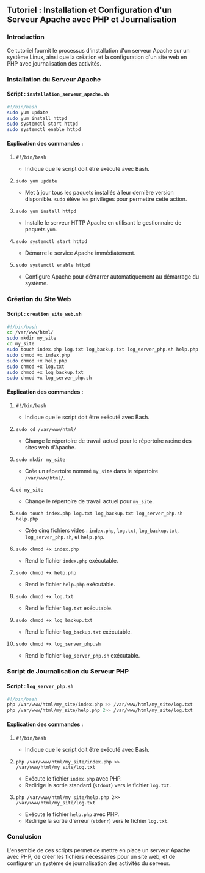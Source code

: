 ## Tutoriel : Installation et Configuration d'un Serveur Apache avec PHP et Journalisation

### Introduction
Ce tutoriel fournit le processus d'installation d'un serveur Apache sur un système Linux, ainsi que la création et la configuration d'un site web en PHP avec journalisation des activités.

### Installation du Serveur Apache

#### Script : `installation_serveur_apache.sh`
```bash
#!/bin/bash
sudo yum update
sudo yum install httpd
sudo systemctl start httpd
sudo systemctl enable httpd
```

#### Explication des commandes :
1. `#!/bin/bash`
   - Indique que le script doit être exécuté avec Bash.

2. `sudo yum update`
   - Met à jour tous les paquets installés à leur dernière version disponible. `sudo` élève les privilèges pour permettre cette action.

3. `sudo yum install httpd`
   - Installe le serveur HTTP Apache en utilisant le gestionnaire de paquets `yum`.

4. `sudo systemctl start httpd`
   - Démarre le service Apache immédiatement.

5. `sudo systemctl enable httpd`
   - Configure Apache pour démarrer automatiquement au démarrage du système.

### Création du Site Web

#### Script : `creation_site_web.sh`
```bash
#!/bin/bash
cd /var/www/html/
sudo mkdir my_site
cd my_site
sudo touch index.php log.txt log_backup.txt log_server_php.sh help.php
sudo chmod +x index.php
sudo chmod +x help.php
sudo chmod +x log.txt
sudo chmod +x log_backup.txt
sudo chmod +x log_server_php.sh
```

#### Explication des commandes :
1. `#!/bin/bash`
   - Indique que le script doit être exécuté avec Bash.

2. `sudo cd /var/www/html/`
   - Change le répertoire de travail actuel pour le répertoire racine des sites web d'Apache.

3. `sudo mkdir my_site`
   - Crée un répertoire nommé `my_site` dans le répertoire `/var/www/html/`.

4. `cd my_site`
   - Change le répertoire de travail actuel pour `my_site`.

5. `sudo touch index.php log.txt log_backup.txt log_server_php.sh help.php`
   - Crée cinq fichiers vides : `index.php`, `log.txt`, `log_backup.txt`, `log_server_php.sh`, et `help.php`.

6. `sudo chmod +x index.php`
   - Rend le fichier `index.php` exécutable.

7. `sudo chmod +x help.php`
   - Rend le fichier `help.php` exécutable.

8. `sudo chmod +x log.txt`
   - Rend le fichier `log.txt` exécutable.

9. `sudo chmod +x log_backup.txt`
   - Rend le fichier `log_backup.txt` exécutable.

10. `sudo chmod +x log_server_php.sh`
    - Rend le fichier `log_server_php.sh` exécutable.

### Script de Journalisation du Serveur PHP

#### Script : `log_server_php.sh`
```bash
#!/bin/bash
php /var/www/html/my_site/index.php >> /var/www/html/my_site/log.txt
php /var/www/html/my_site/help.php 2>> /var/www/html/my_site/log.txt
```

#### Explication des commandes :
1. `#!/bin/bash`
   - Indique que le script doit être exécuté avec Bash.

2. `php /var/www/html/my_site/index.php >> /var/www/html/my_site/log.txt`
   - Exécute le fichier `index.php` avec PHP.
   - Redirige la sortie standard (`stdout`) vers le fichier `log.txt`.

3. `php /var/www/html/my_site/help.php 2>> /var/www/html/my_site/log.txt`
   - Exécute le fichier `help.php` avec PHP.
   - Redirige la sortie d'erreur (`stderr`) vers le fichier `log.txt`.

### Conclusion

L'ensemble de ces scripts permet de mettre en place un serveur Apache avec PHP, de créer les fichiers nécessaires pour un site web, et de configurer un système de journalisation des activités du serveur.